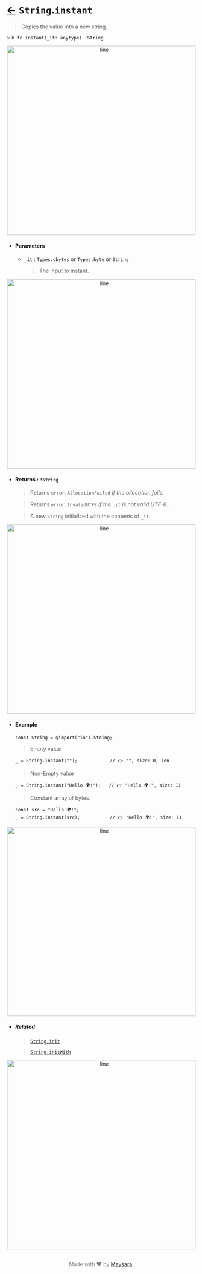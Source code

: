 # [←](../String.md) `String`.`instant`

> Copies the value into a new string.

```zig
pub fn instant(_it: anytype) !String
```


<div align="center">
<img src="https://raw.githubusercontent.com/Super-ZIG/io/refs/heads/main/docs/_dist/img/md/line.png" alt="line" style="width:500px;"/>
</div>

- #### Parameters

    - `_it` : `Types.cbytes` or `Types.byte` or `String`

        > The input to instant.


<div align="center">
<img src="https://raw.githubusercontent.com/Super-ZIG/io/refs/heads/main/docs/_dist/img/md/line.png" alt="line" style="width:500px;"/>
</div>

- #### Returns : `!String`

    > Returns `error.AllocationFailed` _if the allocation fails._

    > Returns `error.InvalidUTF8` _if the `_it` is not valid UTF-8._.

    > A new `String` initialized with the contents of `_it`.

<div align="center">
<img src="https://raw.githubusercontent.com/Super-ZIG/io/refs/heads/main/docs/_dist/img/md/line.png" alt="line" style="width:500px;"/>
</div>

- #### Example

    ```zig
    const String = @import("io").String;
    ```

    > Empty value

    ```zig
    _ = String.instant("");            // 👉 "", size: 0, len
    ```

    > Non-Empty value

    ```zig
    _ = String.instant("Hello 🌍!");   // 👉 "Hello 🌍!", size: 11
    ```

    > Constant array of bytes.

    ```zig
    const src = "Hello 🌍!";
    _ = String.instant(src);           // 👉 "Hello 🌍!", size: 11
    ```

<div align="center">
<img src="https://raw.githubusercontent.com/Super-ZIG/io/refs/heads/main/docs/_dist/img/md/line.png" alt="line" style="width:500px;"/>
</div>

- ##### Related

  > [`String.init`](./init.md)

  > [`String.initWith`](./initWith.md)

<div align="center">
<img src="https://raw.githubusercontent.com/Super-ZIG/io/refs/heads/main/docs/_dist/img/md/line.png" alt="line" style="width:500px;"/>
</div>

<p align="center" style="color:grey;"><br />Made with ❤️ by <a href="http://github.com/maysara-elshewehy" target="blank">Maysara</a>.</p>